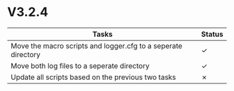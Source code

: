 # V3.2.4

| Tasks | Status |
| ----- | ------ |
| Move the macro scripts and logger.cfg to a seperate directory | &check; |
| Move both log files to a seperate directory | &check; |
| Update all scripts based on the previous two tasks | &cross; |
